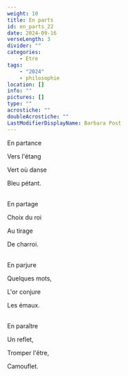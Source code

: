 ```yaml
---
weight: 10
title: En parts
id: en_parts_22
date: 2024-09-16
verseLength: 3
divider: ""
categories:
    - Etre
tags:
    - "2024"
    - philosophie
location: []
info: ""
pictures: []
type: ""
acrostiche: ""
doubleAcrostiche: ""
LastModifierDisplayName: Barbara Post
---
```

En partance

Vers l'étang

Vert où danse

Bleu pétant.

 \
En partage

Choix du roi

Au tirage

De charroi.

 \
En parjure

Quelques mots,

L'or conjure

Les émaux.

 \
En paraître

Un reflet,

Tromper l'être,

Camouflet.
